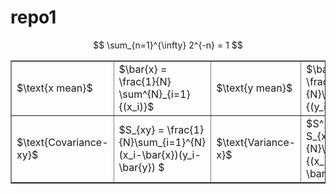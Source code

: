 # repo1

$$
\sum_{n=1}^{\infty} 2^{-n} = 1
$$
<div>
<table border="1" class="dataframe">
	<tbody>
		<tr>
			<td>$\text{x mean}$</td>
			<td>$\bar{x} = \frac{1}{N} \sum^{N}_{i=1}{(x_i)}$</td>
			<td>$\text{y mean}$</td>
			<td>$\bar{y} = \frac{1}{N}\sum_{i=1}^{N}{(y_i)}$</td>
    		</tr>
    		<tr>
      			<td>$\text{Covariance-xy}$</td>
      			<td>$S_{xy} = \frac{1}{N}\sum_{i=1}^{N} (x_i-\bar{x})(y_i-\bar{y}) $</td>
      			<td>$\text{Variance-x}$</td>
			<td>$S^2_{x}  = S_{xx}= \frac{1}{N}\sum_{i=1}^{N}{(x_i - \bar{x})^2}$</td>
		</tr>
  	</tbody>
</table>
</div>
